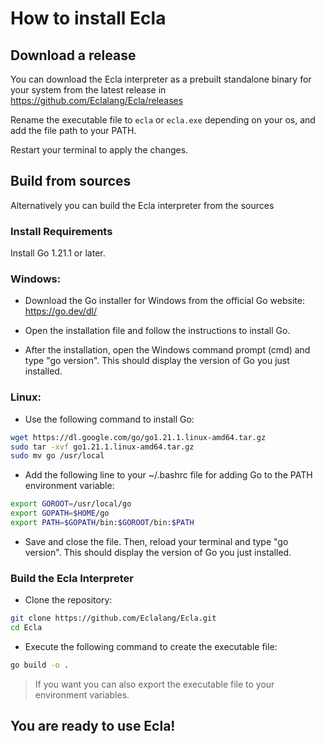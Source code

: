 # How to install Ecla

## Download a release

You can download the Ecla interpreter as a prebuilt standalone binary for your system from the latest release in https://github.com/Eclalang/Ecla/releases

Rename the executable file to `ecla` or `ecla.exe` depending on your os, and add the file path to your PATH.

Restart your terminal to apply the changes.

## Build from sources

Alternatively you can build the Ecla interpreter from the sources

### Install Requirements

Install Go 1.21.1 or later.

### Windows:

- Download the Go installer for Windows from the official Go website: https://go.dev/dl/

- Open the installation file and follow the instructions to install Go.

- After the installation, open the Windows command prompt (cmd) and type "go version". This should display the version of Go you just installed.

### Linux:
- Use the following command to install Go:

```bash
wget https://dl.google.com/go/go1.21.1.linux-amd64.tar.gz
sudo tar -xvf go1.21.1.linux-amd64.tar.gz
sudo mv go /usr/local
```

- Add the following line to your ~/.bashrc file for adding Go to the PATH environment variable:

```bash
export GOROOT=/usr/local/go
export GOPATH=$HOME/go
export PATH=$GOPATH/bin:$GOROOT/bin:$PATH
```

- Save and close the file. Then, reload your terminal and type "go version". This should display the version of Go you just installed.

### Build the Ecla Interpreter

- Clone the repository:

```bash
git clone https://github.com/Eclalang/Ecla.git
cd Ecla
```

- Execute the following command to create the executable file:

```bash
go build -o .
```

> If you want you can also export the executable file to your environment variables.

## You are ready to use Ecla!

